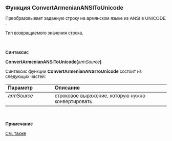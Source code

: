 ﻿<html>
<head>
<title>ConvertArmenianANSIToUnicode</title>
</head>

<body>

<p><font size="4" face="Arial"><strong>Функция ConvertArmenianANSIToUnicode</strong></font></p>

<p><font face="Arial">Преобразовывает заданную строку на aрмянском языке из  
    ANSI в UNICODE . </font></p>

<p><font face="Arial">Тип возвращаемого значения строка.</font></p>

<p>&nbsp;</p>

<p><font face="Arial"><b>Синтаксис</b></font></p>

<p><font face="Arial"><strong>ConvertArmenianANSIToUnicode(</strong><em>armSource</em><strong>)</strong></font></p>

<p><font face="Arial">Синтаксис функции <strong>ConvertArmenianANSIToUnicode </strong>состоит из следующих частей:</font></p>

<table border="1" cellPadding="5" cols="2" frame="below" rules="rows">
<TBODY>
  <tr vAlign="top">
    <td class="label" width="29%"><font face="Arial"><b>Параметр</b></font></td>
    <td class="label" width="71%"><font face="Arial"><strong>Описание</strong></font></td>
  </tr>
  <tr vAlign="top">
    <td width="29%"><font face="Arial"><em>armSource</em></font></td>
    <td width="71%"><font face="Arial">строковое выражение, 
	    которую нужно конвертировать. </font></td>
  </tr>
  </table>

<p class="label">&nbsp;</p>

<p class="label"><font face="Arial"><b>Примечание</b></font></p>

<p class="label"><a href="../../../functions.html"><font face="Arial">
См. также</font></a></p>
</body>
</html>
